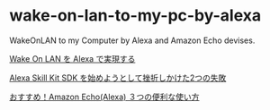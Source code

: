 # wake-on-lan-to-my-pc-by-alexa
WakeOnLAN to my Computer by Alexa and Amazon Echo devises.

[Wake On LAN を Alexa で実現する](https://takulog.info/wake-on-lan-to-my-pc-by-alexa-v1/)

[Alexa Skill Kit SDK を始めようとして挫折しかけた2つの失敗](https://takulog.info/alexa-skill-kit-sdk-2-failure-of-beginners/)

[おすすめ！Amazon Echo(Alexa) ３つの便利な使い方](https://takulog.info/amazon-echo-useful-how-to/)
